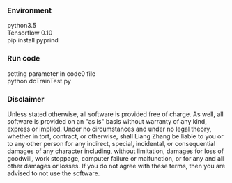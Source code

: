### Environment
python3.5  
Tensorflow 0.10  
pip install pyprind  

### Run code
setting parameter in code0 file  
python doTrainTest.py


###  Disclaimer 
Unless stated otherwise, all software is provided free of charge. As well, all software is provided on an "as is" basis without warranty of any kind, express or implied. Under no circumstances and under no legal theory, whether in tort, contract, or otherwise, shall Liang Zhang be liable to you or to any other person for any indirect, special, incidental, or consequential damages of any character including, without limitation, damages for loss of goodwill, work stoppage, computer failure or malfunction, or for any and all other damages or losses. If you do not agree with these terms, then you are advised to not use the software.
